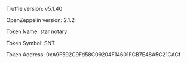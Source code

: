 Truffle version: v5.1.40

OpenZeppelin version: 2.1.2

Token Name: star notary

Token Symbol: SNT

Token Address: 0xA9F592C9Fd58C09204F14601FCB7E48A5C21CACf
